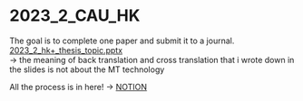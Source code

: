 # 2023_2_CAU_HK
The goal is to complete one paper and submit it to a journal.<br>
[2023_2_hk+_thesis_topic.pptx](https://github.com/UIJIh/2023_2_CAU_HK/files/13426324/2023_2_hk%2B_thesis_topic.pptx)<br>
 -> the meaning of back translation and cross translation that i wrote down in the slides is not about the MT technology

 All the process is in here! -> [NOTION](https://far-stitch-8c4.notion.site/2024_w_hk-3c344d2642754d43ae0c113e181d442f?pvs=73)
